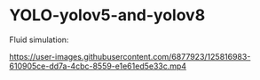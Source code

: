 # YOLO-yolov5-and-yolov8

<!-- [![Watch the video](https://github.com/makhmudjumanazarov/YOLO-yolov5-and-yolov8-/blob/main/People.mp4) -->
<!-- [![asciicast](https://asciinema.org/a/113463.png)](https://github.com/makhmudjumanazarov/YOLO-yolov5-and-yolov8-/blob/main/People.mp4) -->

Fluid simulation:

https://user-images.githubusercontent.com/6877923/125816983-610905ce-dd7a-4cbc-8559-e1e61ed5e33c.mp4

